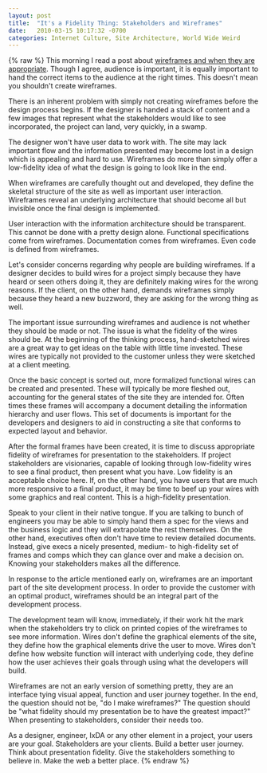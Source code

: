 ```yaml
---
layout: post
title:  "It's a Fidelity Thing: Stakeholders and Wireframes"
date:   2010-03-15 10:17:32 -0700
categories: Internet Culture, Site Architecture, World Wide Weird
---
```

{% raw %}
This morning I read a post about <a href="http://uxmag.com/design/where-wireframes-are-concerned" target="_blank">wireframes and when they are appropriate</a>.  Though I agree, audience is important, it is equally important to hand the correct items to the audience at the right times.  This doesn't mean you shouldn't create wireframes.

There is an inherent problem with simply not creating wireframes before the design process begins.  If the designer is handed a stack of content and a few images that represent what the stakeholders would like to see incorporated, the project can land, very quickly, in a swamp.

The designer won't have user data to work with.  The site may lack important flow and the information presented may become lost in a design which is appealing and hard to use.  Wireframes do more than simply offer a low-fidelity idea of what the design is going to look like in the end.<!--more-->

When wireframes are carefully thought out and developed, they define the skeletal structure of the site as well as important user interaction.  Wireframes reveal an underlying architecture that should become all but invisible once the final design is implemented.

User interaction with the information architecture should be transparent.  This cannot be done with a pretty design alone.  Functional specifications come from wireframes.  Documentation comes from wireframes.  Even code is defined from wireframes.

Let's consider concerns regarding why people are building wireframes.  If a designer decides to build wires for a project simply because they have heard or seen others doing it, they are definitely making wires for the wrong reasons.  If the client, on the other hand, demands wireframes simply because they heard a new buzzword, they are asking for the wrong thing as well.

The important issue surrounding wireframes and audience is not whether they should be made or not.  The issue is what the fidelity of the wires should be.  At the beginning of the thinking process, hand-sketched wires are a great way to get ideas on the table with little time invested.  These wires are typically not provided to the customer unless they were sketched at a client meeting.

Once the basic concept is sorted out, more formalized functional wires can be created and presented.  These will typically be more fleshed out, accounting for the general states of the site they are intended for.  Often times these frames will accompany a document detailing the information hierarchy and user flows.  This set of documents is important for the developers and designers to aid in constructing a site that conforms to expected layout and behavior.

After the formal frames have been created, it is time to discuss appropriate fidelity of wireframes for presentation to the stakeholders.  If project stakeholders are visionaries, capable of looking through low-fidelity wires to see a final product, then present what you have.  Low fidelity is an acceptable choice here.  If, on the other hand, you have users that are much more responsive to a final product, it may be time to beef up your wires with some graphics and real content.  This is a high-fidelity presentation.

Speak to your client in their native tongue.  If you are talking to bunch of engineers you may be able to simply hand them a spec for the views and the business logic and they will extrapolate the rest themselves.  On the other hand, executives often don't have time to review detailed documents.  Instead, give execs a nicely presented, medium- to high-fidelity set of frames and comps which they can glance over and make a decision on.  Knowing your stakeholders makes all the difference.

In response to the article mentioned early on, wireframes are an important part of the site development process. In order to provide the customer with an optimal product, wireframes should be an integral part of the development process.

The development team will know, immediately, if their work hit the mark when the stakeholders try to click on printed copies of the wireframes to see more information.  Wires don't define the graphical elements of the site, they define how the graphical elements drive the user to move.  Wires don't define how website function will interact with underlying code, they define how the user achieves their goals through using what the developers will build.

Wireframes are not an early version of something pretty, they are an interface tying visual appeal, function and user journey together.  In the end, the question should not be, "do I make wireframes?"  The question should be "what fidelity should my presentation be to have the greatest impact?"  When presenting to stakeholders, consider their needs too.

As a designer, engineer, IxDA or any other element in a project, your users are your goal.  Stakeholders are your clients.  Build a better user journey.  Think about presentation fidelity.  Give the stakeholders something to believe in.  Make the web a better place.
{% endraw %}
    